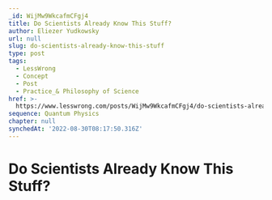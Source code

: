 ```yaml
---
_id: WijMw9WkcafmCFgj4
title: Do Scientists Already Know This Stuff?
author: Eliezer Yudkowsky
url: null
slug: do-scientists-already-know-this-stuff
type: post
tags:
  - LessWrong
  - Concept
  - Post
  - Practice_& Philosophy of Science
href: >-
  https://www.lesswrong.com/posts/WijMw9WkcafmCFgj4/do-scientists-already-know-this-stuff
sequence: Quantum Physics
chapter: null
synchedAt: '2022-08-30T08:17:50.316Z'
---
```

# Do Scientists Already Know This Stuff?

